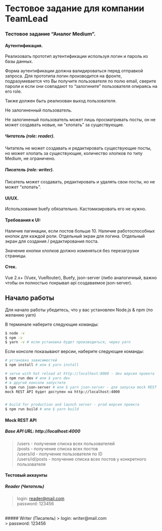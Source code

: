 # Тестовое задание для компании TeamLead

### Тестовое задание “Аналог Medium”.

#### Аутентификация.
Реализовать прототип аутентификации используя логин и пароль из базы данных.

Форма аутентификации должна валидироваться перед отправкой запроса. 
Для прототипа логин производится на фронте, подразумевается что Вы получите пользователя по полю email,
сверите пароли и если они совпадают то “залогините” пользователя опираясь на его role.

Также должен быть реализован выход пользователя.

Не залогиненный пользователь.

Не залогиненый пользователь может лишь просматривать посты, он не может создавать новые, ни “хлопать” за существующие.

##### Читатель (role: reader).
Читатель не может создавать и редактировать существующие посты, но может хлопать за существующие, количество хлопков по типу Medium, не ограничено.

##### Писатель (role: writer).
Писатель может создавать, редактировать и удалять свои посты, но не может “хлопать”.

#### UI/UX.
Использование buefy обязательно. Кастомизировать его не нужно.

#### Требования к UI:
Наличие пагинации, если постов больше 10.
Наличие работоспособных кнопок для каждой роли.
Отдельный экран для логина.
Отдельный экран для создания / редактирования поста.

Значение кнопки хлопков должно изменяться без перезагрузки страницы.

#### Стек.
Vue 2.x+ (Vuex, VueRouter), Buefy,
json-server (либо аналогичный, важно чтобы он полностью покрывал api создаваемое json-server).


## Начало работы

Для начало работы убедитесь, что у вас установлен Node.js & npm (по желанию yarn)

В терминале наберите следующие команды:
```bash
$ node -v
$ npm -v 
$ yarn -v # если установка будет производиться, через yarn
```

Если консоле показывают версии, наберите следующие команды: 

``` bash
# установка зависимостей
$ npm install # или $ yarn install

# serve with hot reload at http://localhost:8080 - dev версия проекта 
$ npm run dev # или $ yarn dev
# в другой консоли запустите 
$ npm run json-server # или $ yarn json-server - для запуска mock REST API 
mock REST API будет доступен на http://localhost:4000


# build for production and launch server - prod версия проекта
$ npm run build # или $ yarn build 
```

#### Mock REST API
##### Base API URL: http://localhost:4000
>/users - получение списка всех пользователей <br/>
>/posts - получение списка всех постов <br/>
>/users/id - получение пользователя по ID <br/>
>/users/id/posts - получение списка всех постов у конкретного пользователя <br/>

#### Тестовый аккаунты
##### Reader (Читатель)
> login: reader@mail.com <br/>
> password: 123456
<br/>
##### Writer (Писатель)
> login: writer@mail.com <br/>
> password: 123456
